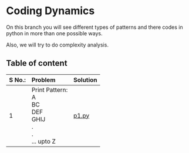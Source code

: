# Coding Dynamics

On this branch you will see different types of patterns and there codes in python in more than one possible ways.

Also, we will try to do complexity analysis.

## Table of content

| S No.: | Problem | Solution |
|   :--- | :---    | :---     |
| 1 | Print Pattern:<br>A<br>BC<br>DEF<br>GHIJ<br>.<br>.<br>... upto Z | [p1.py](p1.py) |